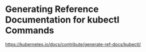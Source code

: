 # Generating Reference Documentation for kubectl Commands

https://kubernetes.io/docs/contribute/generate-ref-docs/kubectl/
